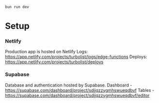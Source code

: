 `bun run dev`



# Setup

### Netlify
Production app is hosted on Netlify
Logs: https://app.netlify.com/projects/turbolist/logs/edge-functions
Deploys: https://app.netlify.com/projects/turbolist/deploys

### Supabase
Database and authentication hosted by Supabase.
Dashboard - https://supabase.com/dashboard/project/sdijqzzygmhswueqdbvf
Tables - https://supabase.com/dashboard/project/sdijqzzygmhswueqdbvf/editor
